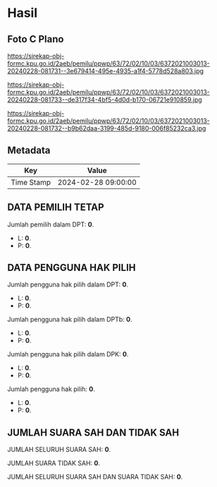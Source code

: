 # Hasil

## Foto C Plano

https://sirekap-obj-formc.kpu.go.id/2aeb/pemilu/ppwp/63/72/02/10/03/6372021003013-20240228-081731--3e679414-495e-4935-a1f4-5778d528a803.jpg

https://sirekap-obj-formc.kpu.go.id/2aeb/pemilu/ppwp/63/72/02/10/03/6372021003013-20240228-081733--de317f34-4bf5-4d0d-b170-06721e910859.jpg

https://sirekap-obj-formc.kpu.go.id/2aeb/pemilu/ppwp/63/72/02/10/03/6372021003013-20240228-081732--b9b62daa-3199-485d-9180-006f85232ca3.jpg


## Metadata

| Key        | Value               |
| ---------- | ------------------- |
| Time Stamp | 2024-02-28 09:00:00 |


## DATA PEMILIH TETAP

Jumlah pemilih dalam DPT: **0**.
 * L: **0**.
 * P: **0**.

## DATA PENGGUNA HAK PILIH

Jumlah pengguna hak pilih dalam DPT: **0**.
 * L: **0**.
 * P: **0**.

Jumlah pengguna hak pilih dalam DPTb: **0**.
 * L: **0**.
 * P: **0**.

Jumlah pengguna hak pilih dalam DPK: **0**.
 * L: **0**.
 * P: **0**.

Jumlah pengguna hak pilih: **0**.
 * L: **0**.
 * P: **0**.

## JUMLAH SUARA SAH DAN TIDAK SAH

JUMLAH SELURUH SUARA SAH: **0**.

JUMLAH SUARA TIDAK SAH: **0**.

JUMLAH SELURUH SUARA SAH DAN SUARA TIDAK SAH: **0**.


